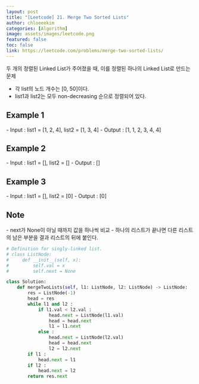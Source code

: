 ```yaml
---
layout: post
title: "[Leetcode] 21. Merge Two Sorted Lists"
author: chloeeekim
categories: [Algorithm]
image: assets/images/leetcode.png
featured: false
toc: false
link: https://leetcode.com/problems/merge-two-sorted-lists/
---
```


두 개의 정렬된 Linked List가 주어졌을 때, 이를 정렬된 하나의 Linked List로 만드는 문제
- 각 list의 노드 개수는 [0, 50]이다.
- list1과 list2는 모두 non-decreasing 순으로 정렬되어 있다.

<h2>Example 1</h2>
- Input : list1 = [1, 2, 4], list2 = [1, 3, 4]
- Output : [1, 1, 2, 3, 4, 4]

<h2>Example 2</h2>
- Input : list1 = [], list2 = []
- Output : []

<h2>Example 3</h2>
- Input : list1 = [], list2 = [0]
- Output : [0]

<h2>Note</h2>
- next가 None이 아닐 때까지 값을 하나씩 비교
- 하나의 리스트가 끝나면 다른 리스트의 남은 부분을 결과 리스트의 뒤에 붙인다.

```python
# Definition for singly-linked list.
# class ListNode:
#     def __init__(self, x):
#         self.val = x
#         self.next = None

class Solution:
    def mergeTwoLists(self, l1: ListNode, l2: ListNode) -> ListNode:
        res = ListNode(-1)
        head = res
        while l1 and l2 :
            if l1.val < l2.val :
                head.next = ListNode(l1.val)
                head = head.next
                l1 = l1.next
            else :
                head.next = ListNode(l2.val)
                head = head.next
                l2 = l2.next
        if l1 :
            head.next = l1
        if l2 :
            head.next = l2
        return res.next
```

